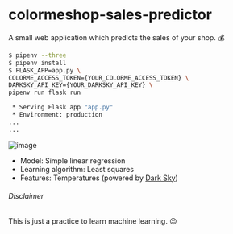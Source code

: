 # colormeshop-sales-predictor
A small web application which predicts the sales of your shop. :moneybag:

```bash
$ pipenv --three
$ pipenv install
$ FLASK_APP=app.py \
COLORME_ACCESS_TOKEN={YOUR_COLORME_ACCESS_TOKEN} \
DARKSKY_API_KEY={YOUR_DARKSKY_API_KEY} \
pipenv run flask run

 * Serving Flask app "app.py"
 * Environment: production
...
...
```

![image](https://user-images.githubusercontent.com/1885716/43401489-3f4ccac6-944b-11e8-9992-c373b08ed2a9.png)

- Model: Simple linear regression
- Learning algorithm: Least squares 
- Features: Temperatures (powered by [Dark Sky](https://darksky.net/poweredby/))

###### Disclaimer

This is just a practice to learn machine learning. :wink:
